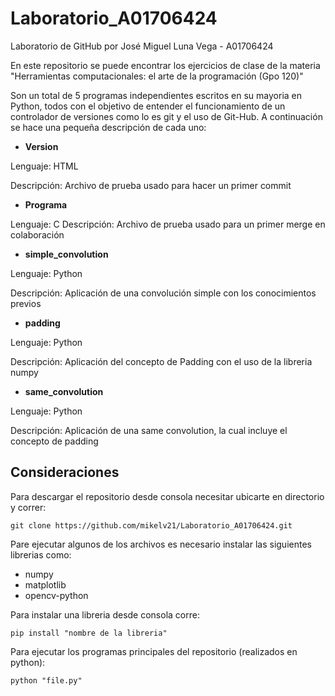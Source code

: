 # Laboratorio_A01706424
Laboratorio de GitHub por José Miguel Luna Vega - A01706424

En este repositorio se puede encontrar los ejercicios de clase de la materia 
"Herramientas computacionales: el arte de la programación (Gpo 120)"

Son un total de 5 programas independientes escritos en su mayoria en Python,
todos con el objetivo de entender el funcionamiento de un controlador de versiones
como lo es git y el uso de Git-Hub. A continuación se hace una pequeña descripción
de cada uno:

* **Version**

Lenguaje: HTML

Descripción: Archivo de prueba usado para hacer un primer commit


* **Programa**

Lenguaje: C 
Descripción: Archivo de prueba usado para un primer merge en colaboración


* **simple_convolution**

Lenguaje: Python

Descripción: Aplicación de una convolución simple con los conocimientos previos


* **padding**

Lenguaje: Python 

Descripción: Aplicación del concepto de Padding con el uso de la libreria numpy


* **same_convolution**

Lenguaje: Python

Descripción: Aplicación de una same convolution, la cual incluye el concepto de 
             padding
             

## Consideraciones

Para descargar el repositorio desde consola necesitar ubicarte en directorio y correr:

```
git clone https://github.com/mikelv21/Laboratorio_A01706424.git
```

Pare ejecutar algunos de los archivos es necesario instalar las siguientes librerias como:

* numpy
* matplotlib
* opencv-python

Para instalar una libreria desde consola corre:

```
pip install "nombre de la libreria"
```

Para ejecutar los programas principales del repositorio (realizados en python):

```
python "file.py"
```
